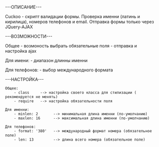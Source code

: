 ---ОПИСАНИЕ---

Cuckoo - скрипт валидации формы. Проверка именни (латинь и кирилица), номеров телефонов и email. Отправка формы только через JQuery-AJAX

---ВОЗМОЖНОСТИ---

Общее
    - возмоность выбрать обязательные поля
    - отправка и настройка ajax 

Для имени:
    - диапазон длинны именни

Для телефонов:
    - выбор международного формата
    

---НАСТРОЙКА---

    Общее: 
        - сlass     --> настройка своего класса для стилизации ( рекомендуется не менять)
        - require   --> настройка обязательности поля

    Для именни:
        - minlen: 2       --> минимальная длина именни (по-умолчанию)
        - maxlen: 16      --> максимальная длина именни (по-умолчанию)

    Для телефонов:
        - format: '380'   --> международный формат номера (обязательное поле)
        - len: 13         --> длина всего номера (обязательное поле)
            

